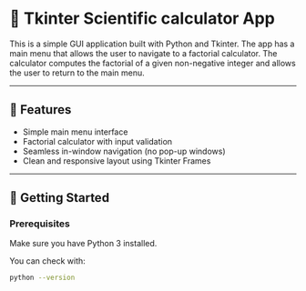 # 🧮 Tkinter Scientific calculator App

This is a simple GUI application built with Python and Tkinter. The app has a main menu that allows the user to navigate to a factorial calculator. The calculator computes the factorial of a given non-negative integer and allows the user to return to the main menu.

---

## 📌 Features

- Simple main menu interface
- Factorial calculator with input validation
- Seamless in-window navigation (no pop-up windows)
- Clean and responsive layout using Tkinter Frames

---

## 🚀 Getting Started

### Prerequisites

Make sure you have Python 3 installed.

You can check with:

```bash
python --version
